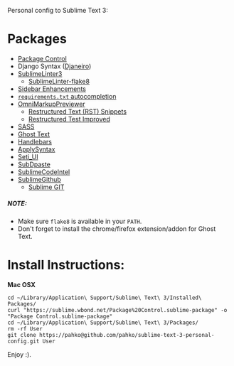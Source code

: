 Personal config to Sublime Text 3:

# Packages

* [Package Control](https://sublime.wbond.net)
* Django Syntax ([Djaneiro](https://github.com/squ1b3r/Djaneiro))
* [SublimeLinter3](https://github.com/SublimeLinter/SublimeLinter3)
    * [SublimeLinter-flake8](https://github.com/SublimeLinter/SublimeLinter-flake8)
* [Sidebar Enhancements](https://github.com/titoBouzout/SideBarEnhancements)
* [`requirements.txt` autocompletion](https://github.com/wuub/requirementstxt)
* [OmniMarkupPreviewer](http://theo.im/OmniMarkupPreviewer/)
    * [Restructured Text (RST) Snippets](https://github.com/mgaitan/sublime-rst-completion)
    * [Restructured Test Improved](https://packagecontrol.io/packages/RestructuredText%20Improved)
* [SASS](https://github.com/nathos/sass-textmate-bundle)
* [Ghost Text](https://packagecontrol.io/packages/GhostText)
* [Handlebars](https://github.com/daaain/Handlebars)
* [ApplySyntax](https://github.com/facelessuser/ApplySyntax)
* [Seti_UI](https://packagecontrol.io/packages/Seti_UI)
* [SubDpaste](https://github.com/bartTC/SubDpaste)
* [SublimeCodeIntel](https://github.com/SublimeCodeIntel/SublimeCodeIntel)
* [SublimeGithub](https://github.com/bgreenlee/sublime-github)
    * [Sublime GIT](https://github.com/kemayo/sublime-text-git)

##### NOTE:

* Make sure `flake8` is available in your `PATH`.
* Don't forget to install the chrome/firefox extension/addon for Ghost Text.

# Install Instructions:

**Mac OSX**

    cd ~/Library/Application\ Support/Sublime\ Text\ 3/Installed\ Packages/
    curl "https://sublime.wbond.net/Package%20Control.sublime-package" -o "Package Control.sublime-package"
    cd ~/Library/Application\ Support/Sublime\ Text\ 3/Packages/
    rm -rf User
    git clone https://pahko@github.com/pahko/sublime-text-3-personal-config.git User

Enjoy :).
